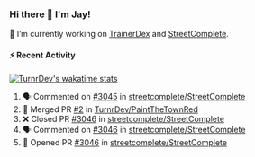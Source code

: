### Hi there 👋 I'm Jay!

🔭 I’m currently working on [TrainerDex](https://www.github.com/TrainerDex) and [StreetComplete](https://github.com/streetcomplete/StreetComplete).

#### :zap: Recent Activity

[![TurnrDev's wakatime stats](https://github-readme-stats.vercel.app/api/wakatime?username=TurnrDev)](https://wakatime.com/@TurnrDev)
<br>
<!--START_SECTION:activity-->
1. 🗣 Commented on [#3045](https://github.com/streetcomplete/StreetComplete/issues/3045) in [streetcomplete/StreetComplete](https://github.com/streetcomplete/StreetComplete)
2. 🎉 Merged PR [#2](https://github.com/TurnrDev/PaintTheTownRed/pull/2) in [TurnrDev/PaintTheTownRed](https://github.com/TurnrDev/PaintTheTownRed)
3. ❌ Closed PR [#3046](https://github.com/streetcomplete/StreetComplete/pull/3046) in [streetcomplete/StreetComplete](https://github.com/streetcomplete/StreetComplete)
4. 🗣 Commented on [#3046](https://github.com/streetcomplete/StreetComplete/issues/3046) in [streetcomplete/StreetComplete](https://github.com/streetcomplete/StreetComplete)
5. 💪 Opened PR [#3046](https://github.com/streetcomplete/StreetComplete/pull/3046) in [streetcomplete/StreetComplete](https://github.com/streetcomplete/StreetComplete)
<!--END_SECTION:activity-->
